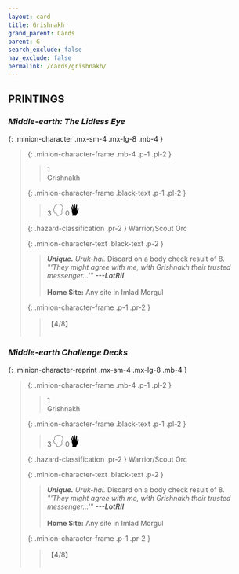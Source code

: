 ```yaml
---
layout: card
title: Grishnakh
grand_parent: Cards
parent: G
search_exclude: false
nav_exclude: false
permalink: /cards/grishnakh/
---
```


## PRINTINGS


### _Middle-earth: The Lidless Eye_

{: .minion-character .mx-sm-4 .mx-lg-8 .mb-4 }
> {: .minion-character-frame .mb-4 .p-1 .pl-2 }
> > <div class="hazard-mp">1</div>
> > <div class="card-name">Grishnakh</div>
>
> {: .minion-character-frame .black-text .p-1 .pl-2 }
> > 3 ![](/assets/images/mind.svg) 0![](/assets/images/di.svg)
>
> {: .hazard-classification .pr-2 }
> Warrior/Scout Orc
>
> {: .minion-character-text .black-text .p-2 }
> > _**Unique.**_ _Uruk-hai._ Discard on a body check result of 8. <br>_"'They might agree with me, with Grishnakh their trusted messenger...'"_ ***---LotRII***  <br><br>**Home Site:** Any site in Imlad Morgul 
>
> {: .minion-character-frame .p-1 .pr-2 }
> > <div class="card-shield">【4/8】</div>
> > <div class="card-corruption-white">&nbsp;</div>

### _Middle-earth Challenge Decks_

{: .minion-character-reprint .mx-sm-4 .mx-lg-8 .mb-4 }
> {: .minion-character-frame .mb-4 .p-1 .pl-2 }
> > <div class="hazard-mp">1</div>
> > <div class="card-name">Grishnakh</div>
>
> {: .minion-character-frame .black-text .p-1 .pl-2 }
> > 3 ![](/assets/images/mind.svg) 0![](/assets/images/di.svg)
>
> {: .hazard-classification .pr-2 }
> Warrior/Scout Orc
>
> {: .minion-character-text .black-text .p-2 }
> > _**Unique.**_ _Uruk-hai._ Discard on a body check result of 8. <br>_"'They might agree with me, with Grishnakh their trusted messenger...'"_ ***---LotRII***  <br><br>**Home Site:** Any site in Imlad Morgul 
>
> {: .minion-character-frame .p-1 .pr-2 }
> > <div class="card-shield">【4/8】</div>
> > <div class="card-corruption-white">&nbsp;</div>
